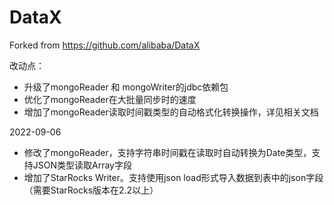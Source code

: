 # DataX

Forked from https://github.com/alibaba/DataX

改动点：
* 升级了mongoReader 和 mongoWriter的jdbc依赖包
* 优化了mongoReader在大批量同步时的速度
* 增加了mongoReader读取时间戳类型的自动格式化转换操作，详见相关文档

2022-09-06
* 修改了mongoReader，支持字符串时间戳在读取时自动转换为Date类型，支持JSON类型读取Array字段
* 增加了StarRocks Writer。支持使用json load形式导入数据到表中的json字段（需要StarRocks版本在2.2以上）
